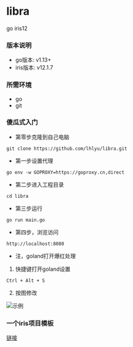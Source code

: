 # libra
go iris12

### 版本说明

- go版本: v1.13+
- iris版本: v12.1.7

### 所需环境

- go
- git


### 傻瓜式入门

- 第零步克隆到自己电脑

`git clone https://github.com/lhlyu/libra.git`

- 第一步设置代理

`go env -w GOPROXY=https://goproxy.cn,direct`

- 第二步进入工程目录

`cd libra`

- 第三步运行

`go run main.go`

- 第四步，浏览访问

`http://localhost:8080`

- 注，goland打开爆红处理

1. 快捷键打开goland设置

`Ctrl + Alt + S`

2. 按图修改

![示例](https://github.com/lhlyu/libra/blob/master/img/1.png?raw=true)

### 一个iris项目模板

[链接](https://github.com/lhlyu/libra/tree/seed)
